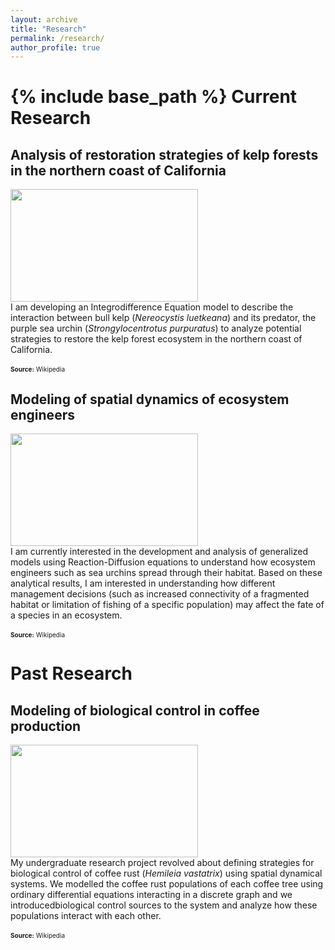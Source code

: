 ```yaml
---
layout: archive
title: "Research"
permalink: /research/
author_profile: true
---
```

{% include base_path %}
Current Research
======
## Analysis of restoration strategies of kelp forests in the northern coast of California
<img style="float: none;" src="https://jarroyoe.github.io/images/sea-urchins.jpg" width="300" height="180"> 
<br>I am developing an Integrodifference Equation model to describe the interaction between bull kelp (<i>Nereocystis luetkeana</i>) and its predator, the purple sea urchin (<i>Strongylocentrotus purpuratus</i>) to analyze potential strategies to restore the kelp forest ecosystem in the northern coast of California.
<br><br><font size="-2"><b>Source:</b> Wikipedia</font>

## Modeling of spatial dynamics of ecosystem engineers
<img style="float: none;" src="https://jarroyoe.github.io/images/Kelp_forest-blue.jpg" width="300" height="180"><br> I am currently interested in the development and analysis of generalized models using Reaction-Diffusion equations to understand how ecosystem engineers such as sea urchins spread through their habitat. Based on these analytical results, I am interested in understanding how different management decisions (such as increased connectivity of a fragmented habitat or limitation of fishing of a specific population) may affect the fate of a species in an ecosystem.
<br><br><font size="-2"><b>Source:</b> Wikipedia</font>

Past Research
======
## Modeling of biological control in coffee production
<img style="float: none;" src="https://jarroyoe.github.io/images/hemileia_vastatrix.jpg" width="300" height="180"><br> My undergraduate research project revolved about defining strategies for biological control of coffee rust (<i>Hemileia vastatrix</i>) using spatial dynamical systems. We modelled the coffee rust populations of each coffee tree using ordinary differential equations interacting in a discrete graph and we introducedbiological control sources to the system and analyze how these populations interact with each other.
<br><br><font size="-2"><b>Source:</b> Wikipedia</font>


